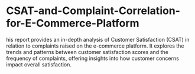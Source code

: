 # CSAT-and-Complaint-Correlation-for-E-Commerce-Platform
his report provides an in-depth analysis of Customer Satisfaction (CSAT) in relation to complaints raised on the e-commerce platform. It explores the trends and patterns between customer satisfaction scores and the frequency of complaints, offering insights into how customer concerns impact overall satisfaction.

